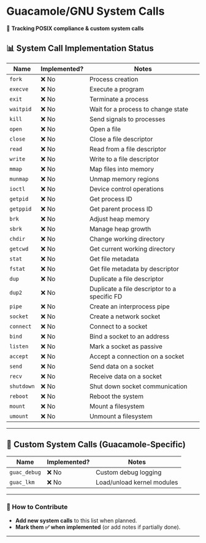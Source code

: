 # Guacamole/GNU System Calls  
📌 **Tracking POSIX compliance & custom system calls**  

## 📊 System Call Implementation Status  

| Name         | Implemented? | Notes |
|-------------|-------------|-------|
| `fork`      | ❌ No       | Process creation |
| `execve`    | ❌ No       | Execute a program |
| `exit`      | ❌ No       | Terminate a process |
| `waitpid`   | ❌ No       | Wait for a process to change state |
| `kill`      | ❌ No       | Send signals to processes |
| `open`      | ❌ No       | Open a file |
| `close`     | ❌ No       | Close a file descriptor |
| `read`      | ❌ No       | Read from a file descriptor |
| `write`     | ❌ No       | Write to a file descriptor |
| `mmap`      | ❌ No       | Map files into memory |
| `munmap`    | ❌ No       | Unmap memory regions |
| `ioctl`     | ❌ No       | Device control operations |
| `getpid`    | ❌ No       | Get process ID |
| `getppid`   | ❌ No       | Get parent process ID |
| `brk`       | ❌ No       | Adjust heap memory |
| `sbrk`      | ❌ No       | Manage heap growth |
| `chdir`     | ❌ No       | Change working directory |
| `getcwd`    | ❌ No       | Get current working directory |
| `stat`      | ❌ No       | Get file metadata |
| `fstat`     | ❌ No       | Get file metadata by descriptor |
| `dup`       | ❌ No       | Duplicate a file descriptor |
| `dup2`      | ❌ No       | Duplicate a file descriptor to a specific FD |
| `pipe`      | ❌ No       | Create an interprocess pipe |
| `socket`    | ❌ No       | Create a network socket |
| `connect`   | ❌ No       | Connect to a socket |
| `bind`      | ❌ No       | Bind a socket to an address |
| `listen`    | ❌ No       | Mark a socket as passive |
| `accept`    | ❌ No       | Accept a connection on a socket |
| `send`      | ❌ No       | Send data on a socket |
| `recv`      | ❌ No       | Receive data on a socket |
| `shutdown`  | ❌ No       | Shut down socket communication |
| `reboot`    | ❌ No       | Reboot the system |
| `mount`     | ❌ No       | Mount a filesystem |
| `umount`    | ❌ No       | Unmount a filesystem |

---

## 🔧 **Custom System Calls (Guacamole-Specific)**
| Name         | Implemented? | Notes |
|-------------|-------------|-------|
| `guac_debug` | ❌ No       | Custom debug logging |
| `guac_lkm`   | ❌ No       | Load/unload kernel modules |

---

### **📌 How to Contribute**  
- **Add new system calls** to this list when planned.  
- **Mark them ✅ when implemented** (or add notes if partially done).  

---